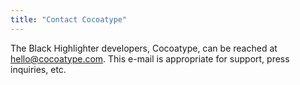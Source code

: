 ```yaml
---
title: "Contact Cocoatype"
---
```


The Black Highlighter developers, Cocoatype, can be reached at [hello@cocoatype.com](mailto:hello@cocoatype.com). This e-mail is appropriate for support, press inquiries, etc.